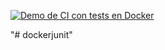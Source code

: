 [![Demo de CI con tests en Docker](https://github.com/MarcosRodrigoGarcia/pipeline/actions/workflows/ci.yaml/badge.svg)](https://github.com/MarcosRodrigoGarcia/pipeline/actions/workflows/ci.yaml)

"# dockerjunit" 
